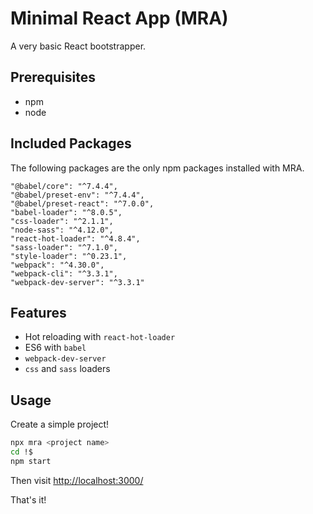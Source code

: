 # Minimal React App (MRA)
A very basic React bootstrapper.

## Prerequisites
- npm
- node

## Included Packages

The following packages are the only npm packages installed with MRA.

```
"@babel/core": "^7.4.4",
"@babel/preset-env": "^7.4.4",
"@babel/preset-react": "^7.0.0",
"babel-loader": "^8.0.5",
"css-loader": "^2.1.1",
"node-sass": "^4.12.0",
"react-hot-loader": "^4.8.4",
"sass-loader": "^7.1.0",
"style-loader": "^0.23.1",
"webpack": "^4.30.0",
"webpack-cli": "^3.3.1",
"webpack-dev-server": "^3.3.1"
```

## Features

- Hot reloading with `react-hot-loader`
- ES6 with `babel`
- `webpack-dev-server`
- `css` and `sass` loaders

## Usage

Create a simple project!

```bash
npx mra <project name>
cd !$
npm start
```

Then visit [http://localhost:3000/](http://localhost:3000/)

That's it!
